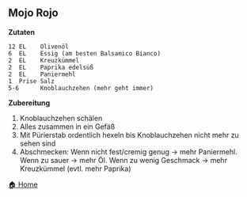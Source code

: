 Mojo Rojo
-----------------

**Zutaten**

```
12 EL    Olivenöl
6  EL    Essig (am besten Balsamico Bianco)
2  EL    Kreuzkümmel
2  EL    Paprika edelsüß
2  EL    Paniermehl
1  Prise Salz
5-6      Knoblauchzehen (mehr geht immer)
```

**Zubereitung**

1. Knoblauchzehen schälen
2. Alles zusammen in ein Gefäß
3. Mit Pürierstab ordentlich hexeln bis Knoblauchzehen nicht mehr zu sehen sind
4. Abschmecken: Wenn nicht fest/cremig genug -> mehr Paniermehl. Wenn zu sauer -> mehr Öl. Wenn zu wenig Geschmack -> mehr Kreuzkümmel (evtl. mehr Paprika)

[🏠 Home](/)
